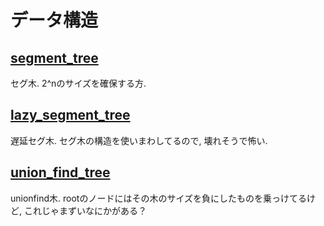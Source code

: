 # データ構造

## [segment_tree](./segment_tree.rs)

セグ木.  2^nのサイズを確保する方.

## [lazy_segment_tree](./lazy_segment_tree.rs)

遅延セグ木.  セグ木の構造を使いまわしてるので, 壊れそうで怖い.

## [union_find_tree](./union_find_tree.rs)

unionfind木.  rootのノードにはその木のサイズを負にしたものを乗っけてるけど, これじゃまずいなにかがある？